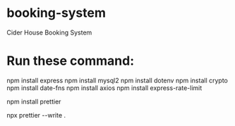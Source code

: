 # booking-system

Cider House Booking System

# Run these command:

npm install express
npm install mysql2
npm install dotenv
npm install crypto
npm install date-fns
npm install axios
npm install express-rate-limit

npm install prettier

<!-- To run prettier -->

npx prettier --write .
